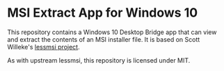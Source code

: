# MSI Extract App for Windows 10

This repository contains a Windows 10 Desktop Bridge app that can view and
extract the contents of an MSI installer file. It is based on Scott Willeke's
[lessmsi project](https://github.com/activescott/lessmsi).

As with upstream lessmsi, this repository is licensed under MIT.
